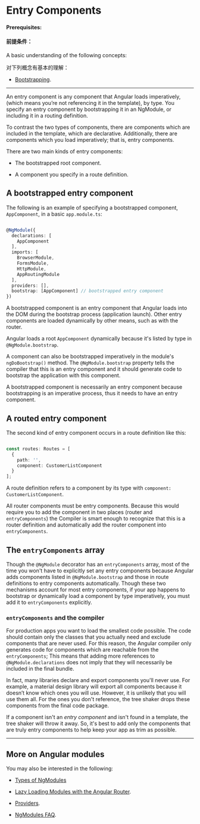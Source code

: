 # Entry Components

#### Prerequisites:

#### 前提条件：

A basic understanding of the following concepts:

对下列概念有基本的理解：

* [Bootstrapping](guide/bootstrapping).

<hr />

An entry component is any component that Angular loads imperatively, (which means you’re not referencing it in the template), by type. You specify an entry component by bootstrapping it in an NgModule, or including it in a routing definition.

<div class="alert is-helpful">

To contrast the two types of components, there are components which are included in the template, which are declarative.  Additionally, there are  components which you load imperatively; that is, entry components.

</div>

There are two main kinds of entry components:

* The bootstrapped root component.

* A component you specify in a route definition.

## A bootstrapped entry component

The following is an example of specifying a bootstrapped component,
`AppComponent`, in a basic `app.module.ts`:

```typescript

@NgModule({
  declarations: [
    AppComponent
  ],
  imports: [
    BrowserModule,
    FormsModule,
    HttpModule,
    AppRoutingModule
  ],
  providers: [],
  bootstrap: [AppComponent] // bootstrapped entry component
})

```

A bootstrapped component is an entry component
that Angular loads into the DOM during the bootstrap process (application launch).
Other entry components are loaded dynamically by other means, such as with the router.

Angular loads a root `AppComponent` dynamically because it's listed by type in `@NgModule.bootstrap`.

<div class="alert is-helpful">

A component can also be bootstrapped imperatively in the module's `ngDoBootstrap()` method.
The `@NgModule.bootstrap` property tells the compiler that this is an entry component and
it should generate code to bootstrap the application with this component.

</div>

A bootstrapped component is necessarily an entry component because bootstrapping is an imperative process, thus it needs to have an entry component.

## A routed entry component

The second kind of entry component occurs in a route definition like
this:

```typescript

const routes: Routes = [
  {
    path: '',
    component: CustomerListComponent
  }
];

```

A route definition refers to a component by its type with `component: CustomerListComponent`.

All router components must be entry components. Because this would require you to add the component in two places (router and `entryComponents`) the Compiler is smart enough to recognize that this is a router definition and automatically add the router component into `entryComponents`.

## The `entryComponents` array

Though the `@NgModule` decorator has an `entryComponents` array, most of the time
you won't have to explicitly set any entry components because Angular adds components listed in `@NgModule.bootstrap` and those in route definitions to entry components automatically. Though these two mechanisms account for most entry components, if your app happens to bootstrap or dynamically load a component by type imperatively,
you must add it to `entryComponents` explicitly.

### `entryComponents` and the compiler

For production apps you want to load the smallest code possible.
The code should contain only the classes that you actually need and
exclude components that are never used. For this reason, the Angular compiler only generates code for components which are reachable from the `entryComponents`; This means that adding more references to `@NgModule.declarations` does not imply that they will necessarily be included in the final bundle.

In fact, many libraries declare and export components you'll never use.
For example, a material design library will export all components because it doesn’t know which ones you will use. However, it is unlikely that you will use them all.
For the ones you don't reference, the tree shaker drops these components from the final code package.

If a component isn't an _entry component_ and isn't found in a template,
the tree shaker will throw it away. So, it's best to add only the components that are truly entry components to help keep your app
as trim as possible.

<hr />

## More on Angular modules

You may also be interested in the following:

* [Types of NgModules](guide/module-types)

* [Lazy Loading Modules with the Angular Router](guide/lazy-loading-ngmodules).

* [Providers](guide/providers).

* [NgModules FAQ](guide/ngmodule-faq).

